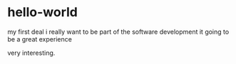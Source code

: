 # hello-world
my first deal
i really want to be part of the software development
it going to be a great experience

very interesting.
